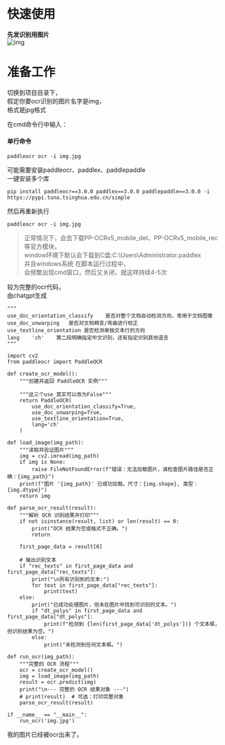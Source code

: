 # 快速使用


**先发识别用图片**</br>
![img](https://github.com/user-attachments/assets/3fb585b7-85d5-45d2-9282-d9cfcd517943)



# 准备工作
切换到项目目录下，</br>
假定你要ocr识别的图片名字是img，</br>
格式是jpg格式</br>


在cmd命令行中输入：</br>
#### 单行命令
```
paddleocr ocr -i img.jpg
```

可能需要安装paddleocr、paddlex、paddlepaddle</br>
一键安装多个库
```
pip install paddleocr==3.0.0 paddlex==3.0.0 paddlepaddle==3.0.0 -i https://pypi.tuna.tsinghua.edu.cn/simple
```
然后再重新执行
```
paddleocr ocr -i img.jpg
```

>正常情况下，会去下载PP-OCRv5_mobile_det、PP-OCRv5_mobile_rec等官方模块，</br>
window环境下默认会下载到C盘:C:\Users\Administrator\.paddlex</br>
并且windows系统 在脚本运行过程中，</br>
会频繁出现cmd窗口，然后又关闭，就这样持续4-5次</br>

较为完整的ocr代码，</br>
由chatgpt生成</br>
```
"""
use_doc_orientation_classify	是否对整个文档自动检测方向，常用于文档图像
use_doc_unwarping	是否对文档畸变/弯曲进行校正
use_textline_orientation 是否检测单独文本行的方向
lang	'ch'	第二段明确指定中文识别，还有指定识别其他语言
"""

import cv2
from paddleocr import PaddleOCR

def create_ocr_model():
    """创建并返回 PaddleOCR 实例"""

    """这三个use_其实可以改为False"""
    return PaddleOCR(
        use_doc_orientation_classify=True, 
        use_doc_unwarping=True,
        use_textline_orientation=True,
        lang='ch'
    )

def load_image(img_path):
    """读取并验证图片"""
    img = cv2.imread(img_path)
    if img is None:
        raise FileNotFoundError(f"错误：无法加载图片，请检查图片路径是否正确：{img_path}")
    print(f"图片 '{img_path}' 已成功加载。尺寸：{img.shape}, 类型：{img.dtype}")
    return img

def parse_ocr_result(result):
    """解析 OCR 识别结果并打印"""
    if not isinstance(result, list) or len(result) == 0:
        print("OCR 结果为空或格式不正确。")
        return

    first_page_data = result[0]

    # 输出识别文本
    if "rec_texts" in first_page_data and first_page_data["rec_texts"]:
        print("\n所有识别到的文本:")
        for text in first_page_data["rec_texts"]:
            print(text)
    else:
        print("已成功处理图片，但未在图片中找到可识别的文本。")
        if "dt_polys" in first_page_data and first_page_data["dt_polys"]:
            print(f"检测到 {len(first_page_data['dt_polys'])} 个文本框，但识别结果为空。")
        else:
            print("未检测到任何文本框。")

def run_ocr(img_path):
    """完整的 OCR 流程"""
    ocr = create_ocr_model()
    img = load_image(img_path)
    result = ocr.predict(img)
    print("\n--- 完整的 OCR 结果对象 ---")
    # print(result)  # 可选：打印完整对象
    parse_ocr_result(result)

if __name__ == "__main__":
    run_ocr('img.jpg')
```

我的图片已经被ocr出来了。

